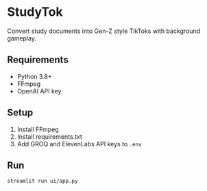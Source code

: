 # StudyTok

Convert study documents into Gen-Z style TikToks with background gameplay.

## Requirements

- Python 3.8+
- FFmpeg
- OpenAI API key

## Setup

1. Install FFmpeg
2. Install requirements.txt
3. Add GROQ and ElevenLabs API keys to `.env`

## Run

```bash
streamlit run ui/app.py
```